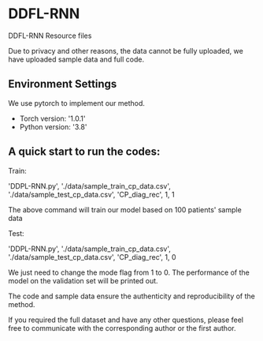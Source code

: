 # DDFL-RNN
DDFL-RNN Resource files

Due to privacy and other reasons, the data cannot be fully uploaded, we have uploaded sample data and full code.
## Environment Settings
We use pytorch to implement our method. 
- Torch version:  '1.0.1'
- Python version: '3.8'
## A quick start to run the codes:

Train:

'DDPL-RNN.py', './data/sample_train_cp_data.csv', './data/sample_test_cp_data.csv', 'CP_diag_rec', 1, 1

The above command will train our model based on 100 patients' sample data

Test:

'DDPL-RNN.py', './data/sample_train_cp_data.csv', './data/sample_test_cp_data.csv', 'CP_diag_rec', 1, 0

We just need to change the mode flag from 1 to 0. The performance of the model on the validation set will be printed out.

The code and sample data ensure the authenticity and reproducibility of the method.

If you required the full dataset and have any other questions, please feel free to communicate with the corresponding author or the first author.
